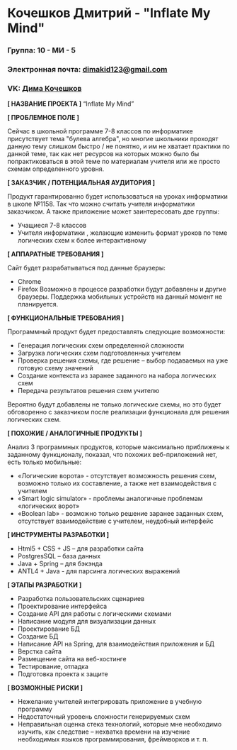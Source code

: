 # Кочешков Дмитрий - "Inflate My Mind"


### Группа: 10 - МИ - 5
### Электронная почта: dimakid123@gmail.com
### VK: [Дима Кочешков](https://vk.com/chto_voobshe_proishodit)


**[ НАЗВАНИЕ ПРОЕКТА ]**
“Inflate My Mind”

**[ ПРОБЛЕМНОЕ ПОЛЕ ]**

Сейчас в школьной программе 7-8 классов по информатике присутствует тема "булева алгебра", но многие школьники проходят данную тему слишком быстро / не понятно, и им не хватает практики по данной теме, так как нет ресурсов на которых можно было бы попрактиковаться в этой теме по материалам учителя или же просто схемам определенного уровня.

**[ ЗАКАЗЧИК / ПОТЕНЦИАЛЬНАЯ АУДИТОРИЯ ]**

Продукт гарантированно будет использоваться на уроках информатики в школе №1158. Так что можно считать учителя информатики заказчиком.
А также приложение может заинтересовать две группы:

* Учащиеся 7-8 классов
* Учителя информатики , желающие изменить формат уроков по теме логических схем к более интерактивному

**[ АППАРАТНЫЕ ТРЕБОВАНИЯ ]** 

Сайт будет разрабатываться под данные браузеры:
* Chrome
* Firefox
Возможно в процессе разработки будут добавлены и другие браузеры. 
Поддержка мобильных устройств на данный момент не планируется.

**[ ФУНКЦИОНАЛЬНЫЕ ТРЕБОВАНИЯ ]**

Программный продукт будет предоставлять следующие возможности:
* Генерация логических схем определенной сложности
* Загрузка логических схем подготовленных учителем
* Проверка решения схемы, где решение – выбор подаваемых на уже готовую схему значений
* Создание контекста из заранее заданного на набора логических схем
* Передача результатов решения схем учителю

Вероятно будут добавлены не только логические схемы, но это будет обговоренно с заказчиком после реализации функционала для решения логических схем.

**[ ПОХОЖИЕ / АНАЛОГИЧНЫЕ ПРОДУКТЫ ]**

Анализ 3 программных продуктов, которые максимально приближены к заданному функционалу, показал, что похожих веб-приложений нет, есть только мобильные:

* «Логические ворота» - отсутствует возможность решения схем, возможно только их составление, а также нет взаимодействия с учителем
* «Smart logic simulator» - проблемы аналогичные проблемам «логических ворот»
* «Boolean lab» - возможно только решение заранее заданных схем, отсутствует взаимодействие с учителем, неудобный интерфейс

**[ ИНСТРУМЕНТЫ РАЗРАБОТКИ ]**

* Html5 + CSS + JS – для разработки сайта
* PostgresSQL – база данных
* Java + Spring – для бэкэнда
* ANTL4 + Java - для парсинга логических выражений

**[ ЭТАПЫ РАЗРАБОТКИ ]**

* Разработка пользовательских сценариев
* Проектирование интерфейса
* Создание API для работы с логическими схемами
* Написание модуля для визуализации данных
* Проектирование БД
* Создание БД
* Написание API на Spring, для взаимодействия приложения и БД
* Верстка сайта
* Размещение сайта на веб-хостинге
* Тестирование, отладка
* Подготовка проекта к защите

**[ ВОЗМОЖНЫЕ РИСКИ ]**

* Нежелание учителей интегрировать приложение в учебную программу
* Недостаточный уровень сложности генерируемых схем
* Неправильная оценка стека технологий, которые мне необходимо изучить, как следствие – нехватка времени на изучение необходимых языков программирования, фреймворков и т. п.
